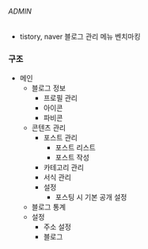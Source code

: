 ###### ADMIN 
* tistory, naver 블로그 관리 메뉴 벤치마킹


### 구조

* 메인
  * 블로그 정보
    * 프로필 관리
    * 아이콘
    * 파비콘
  * 콘텐츠 관리
    * 포스트 관리
      * 포스트 리스트
      * 포스트 작성
    * 카테고리 관리
    * 서식 관리
    * 설정
      * 포스팅 시 기본 공개 설정 
  * 블로그 통계
  * 설정
    * 주소 설정
    * 블로그
